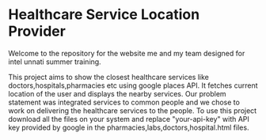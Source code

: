 # Healthcare Service Location Provider 

Welcome to the repository for the website me and my team designed for intel unnati summer training. 

This project aims to show the closest healthcare services like doctors,hospitals,pharmacies etc using google places API.
It fetches current location of the user and displays the nearby services.
Our problem statement was integrated services to common people and we chose to work on delivering the healthcare services to the people.
To use this project download all the files on your system and replace "your-api-key" with API key provided by google in the pharmacies,labs,doctors,hospital.html files.
